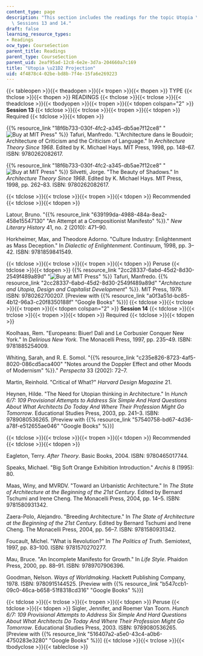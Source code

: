 ```yaml
---
content_type: page
description: "This section includes the readings for the topic Utopia \u21D2 Projection,\
  \ Sessions 13 and 14."
draft: false
learning_resource_types:
- Readings
ocw_type: CourseSection
parent_title: Readings
parent_type: CourseSection
parent_uid: 2eaf95ad-12c8-6e2e-3d7a-204660a7c169
title: "Utopia \u21D2 Projection"
uid: 4f4878c4-02be-bd8b-7f4e-15fa6e269223
---
```

{{< tableopen >}}{{< theadopen >}}{{< tropen >}}{{< thopen >}}
TYPE
{{< thclose >}}{{< thopen >}}
READINGS
{{< thclose >}}{{< trclose >}}{{< theadclose >}}{{< tbodyopen >}}{{< tropen >}}{{< tdopen colspan="2" >}}
**Session 13**
{{< tdclose >}}{{< trclose >}}{{< tropen >}}{{< tdopen >}}
Required
{{< tdclose >}}{{< tdopen >}}

{{% resource_link "18f6b733-030f-4fc2-a345-db5ae7f12ce8" "![Buy at MIT Press](/images/mp_logo.gif)" %}} Tafuri, Manfredo. "L'Architecture dans le Boudoir; Architecture of Criticism and the Criticism of Language." In *Architecture Theory Since 1968*. Edited by K. Michael Hays. MIT Press, 1998, pp. 148–67. ISBN: 9780262082617.

{{% resource_link "18f6b733-030f-4fc2-a345-db5ae7f12ce8" "![Buy at MIT Press](/images/mp_logo.gif)" %}} Silvetti, Jorge. "The Beauty of Shadows." In *Architecture Theory Since 1968*. Edited by K. Michael Hays. MIT Press, 1998, pp. 262–83. ISBN: 9780262082617.

{{< tdclose >}}{{< trclose >}}{{< tropen >}}{{< tdopen >}}
Recommended
{{< tdclose >}}{{< tdopen >}}

Latour, Bruno. "{{% resource_link "639199da-4988-484a-8ea2-458e15547130" "An Attempt at a Compositionist Manifesto" %}}." *New Literary History* 41, no. 2 (2010): 471–90.

Horkheimer, Max, and Theodore Adorno. "Culture Industry: Enlightenment as Mass Deception." In *Dialectic of Enlightenment*. Continuum, 1998, pp. 3–42. ISBN: 9781859841549.

{{< tdclose >}}{{< trclose >}}{{< tropen >}}{{< tdopen >}}
Peruse
{{< tdclose >}}{{< tdopen >}}
{{% resource_link "2cc28337-6abd-45d2-8d30-2549f489a89d" "![Buy at MIT Press](/images/mp_logo.gif)" %}} Tafuri, Manfredo. {{% resource_link "2cc28337-6abd-45d2-8d30-2549f489a89d" "*Architecture and Utopia, Design and Capitalist Development*" %}}. MIT Press, 1979. ISBN: 9780262700207. \[Preview with {{% resource_link "a0f3a51d-bc85-4b12-96a3-c20f8350188f" "Google Books" %}}\]
{{< tdclose >}}{{< trclose >}}{{< tropen >}}{{< tdopen colspan="2" >}}
**Session 14**
{{< tdclose >}}{{< trclose >}}{{< tropen >}}{{< tdopen >}}
Required
{{< tdclose >}}{{< tdopen >}}

Koolhaas, Rem. "Europeans: Biuer! Dali and Le Corbusier Conquer New York." In *Delirious New York*. The Monacelli Press, 1997, pp. 235–49. ISBN: 9781885254009.

Whiting, Sarah, and R. E. Somol. "{{% resource_link "c235e826-8723-4af5-8020-086cd5aca400" "Notes around the Doppler Effect and other Moods of Modernism" %}}." *Perspecta* 33 (2002): 72–7.

Martin, Reinhold. "Critical of What?" *Harvard Design Magazine* 21.

Heynen, Hilde. "The Need for Utopian thinking in Architecture." In *Hunch 6/7: 109 Provisional Attempts to Address Six Simple And Hard Questions About What Architects Do Today And Where Their Profession Might Go Tomorrow*. Educational Studies Press, 2003, pp. 241–3. ISBN: 9789080536265. \[Preview with {{% resource_link "57540758-bd67-4d36-a78f-e512655ae046" "Google Books" %}}\]

{{< tdclose >}}{{< trclose >}}{{< tropen >}}{{< tdopen >}}
Recommended
{{< tdclose >}}{{< tdopen >}}

Eagleton, Terry. *After Theory*. Basic Books, 2004. ISBN: 9780465017744.

Speaks, Michael. "Big Soft Orange Exhibition Introduction." *Archis* 8 (1995): 80.

Maas, Winy, and MVRDV. "Toward an Urbanistic Architecture." In *The State of Architecture at the Beginning of the 21st Century*. Edited by Bernard Tschumi and Irene Cheng. The Monacelli Press, 2004, pp. 14–5. ISBN: 9781580931342.

Zaera-Polo, Alejandro. "Breeding Architecture." In *The State of Architecture at the Beginning of the 21st Century*. Edited by Bernard Tschumi and Irene Cheng. The Monacelli Press, 2004, pp. 56–7. ISBN: 9781580931342.

Foucault, Michel. "What is Revolution?" In *The Politics of Truth*. Semiotext, 1997, pp. 83–100. ISBN: 9781570270277.

Mau, Bruce. "An Incomplete Manifesto for Growth." In *Life Style*. Phaidon Press, 2000, pp. 88–91. ISBN: 9789707906396.

Goodman, Nelson. *Ways of Worldmaking*. Hackett Publishing Company, 1978. ISBN: 9780915144525. \[Preview with {{% resource_link "b547ccb1-09c0-46ca-b658-51f8318cd316" "Google Books" %}}\]

{{< tdclose >}}{{< trclose >}}{{< tropen >}}{{< tdopen >}}
Peruse
{{< tdclose >}}{{< tdopen >}}
Sigler, Jennifer, and Roemer Van Toorn. *Hunch 6/7: 109 Provisional Attempts to Address Six Simple And Hard Questions About What Architects Do Today And Where Their Profession Might Go Tomorrow*. Educational Studies Press, 2003. ISBN: 9789080536265. \[Preview with {{% resource_link "516407a2-a5e0-43c4-a0b6-4750283e3280" "Google Books" %}}\]
{{< tdclose >}}{{< trclose >}}{{< tbodyclose >}}{{< tableclose >}}